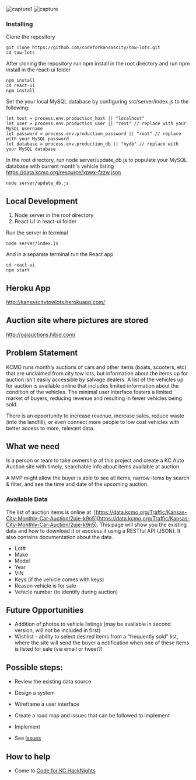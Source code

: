 ![capture1](https://user-images.githubusercontent.com/22011201/41207509-076fe1f0-6cdd-11e8-88d6-9fe303a3a10d.PNG)
![capture](https://user-images.githubusercontent.com/22011201/41207489-af4e8ab2-6cdc-11e8-9d42-02505b4a0240.PNG)

### Installing

Clone the repository

```
git clone https://github.com/codeforkansascity/tow-lots.git
cd tow-lots
```
After cloning the repository run npm install in the root directory and run npm install in the react-ui folder

```
npm install
cd react-ui
npm install
```
Set the your local MySQL database by configuring src/server/index.js to the following:

```
let host = process.env.production_host || "localhost"
let user = process.env.production_user || "root" // replace with your MySQL username
let password = process.env.production_password || "root" // replace with your MySQL password
let database = process.env.production_db || "mydb" // replace with your MySQL database
```

In the root directory, run node server/update_db.js to populate your MySQL database with current month's vehicle listing https://data.kcmo.org/resource/xpwx-fzzw.json

```
node server/update_db.js
```

## Local Development

1. Node server in the root directory
2. React UI in react-ui folder

Run the server in terminal
```
node server/index.js
```

And in a separate terminal run the React app
```
cd react-ui
npm start
```

## Heroku App
http://kansascitytowlots.herokuapp.com/

## Auction site where pictures are stored
http://oaiauctions.hibid.com/

## Problem Statement

KCMO runs monthly auctions of cars and other items (boats,
scooters, etc) that are unclaimed from city tow lots, but
information about the items up for auction isn’t easily accessible
by salvage dealers. A list of the vehicles up for auction is available online that includes limited information about the condition of the vehicles. The minimal user interface fosters a limited market of buyers, reducing revenue and resulting in fewer vehicles being sold.

There is an opportunity to increase revenue, increase sales, reduce waste (into the
landfill), or even connect more people to low cost vehicles with
better access to more, relevant data.

## What we need

Is a person or team to take ownership of this project and create a KC Auto Auction site with timely, searchable info about items
available at auction.

A MVP might allow the buyer is able to see all items, narrow items by search & filter, and see the time and date of the upcoming auction.


### Avaliable Data

The list of auction items is online at  [https://data.kcmo.org/Traffic/Kansas-City-Monthly-Car-Auction/2uje-k9n5](https://data.kcmo.org/Traffic/Kansas-City-Monthly-Car-Auction/2uje-k9n5).  This page will show you the existing data
and how to download it or ascdess it using a RESTful API (JSON).  It also contains documentation about the data.

* Lot#
* Make
* Model
* Year
* VIN
* Keys (if the vehicle comes with keys)
* Reason vehicle is for sale
* Vehicle number (to identify during auction)

## Future Opportunities

* Addition of photos to vehicle listings (may be available in second version, will not be included in first)
* Wishlist - ability to select desired items from a "frequently sold" list, where the site will send the buyer a notification when one of these items is listed for sale (via email or tweet?)

## Possible steps:

* Review the existing data source
* Design a system
* Wireframe a user interface
* Create a road map and issues that can be followed to implement
* Implement


* See [Issues](https://github.com/codeforkansascity/tow-lots/issues)

## How to help

* Come to [Code for KC HackNights](http://www.meetup.com/KCBrigade/)
